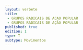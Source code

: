 ```yaml
---
layout: verbete
title:
 - GRUPOS RADICAIS DE ACAO POPULAR
 - GRUPOS RADICAIS DE AÇÃO POPULAR
published: true
edition: 1  
type: T
subtype: Movimentos
---
```


